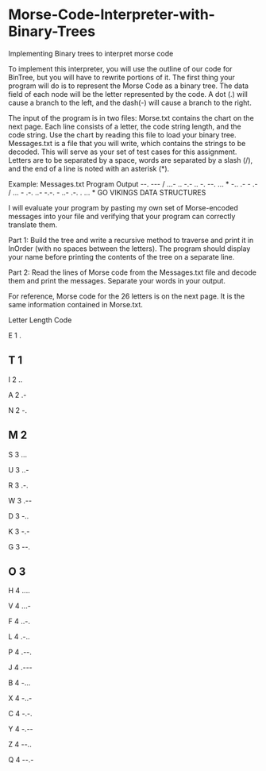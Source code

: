 # Morse-Code-Interpreter-with-Binary-Trees
Implementing Binary trees to interpret morse code


To implement this interpreter, you will use the outline of our code for BinTree, but you will have to rewrite portions of it. The first thing your program will do is to represent the Morse Code as a binary tree. The data field of each node will be the letter represented by the code. A dot (.) will cause a branch to the left, and the dash(-) will cause a branch to the right. 

The input of the program is in two files:
Morse.txt contains the chart on the next page. Each line consists of a letter, the code string length, and the code string. Use the chart by reading this file to load your binary tree.
Messages.txt is a file that you will write, which contains the strings to be decoded. This will serve as your set of test cases for this assignment. Letters are to be separated by a space, words are separated by a slash (/), and the end of a line is noted with an asterisk (*).


Example:
Messages.txt
Program Output
--. --- / ...- .. -.- .. -. --. ... *
-.. .- - .- / ... - .-. ..- -.-. - ..- .-. . ... *
GO VIKINGS
DATA STRUCTURES


I will evaluate your program by pasting my own set of Morse-encoded messages into your file and verifying that your program can correctly translate them.

Part 1: Build the tree and write a recursive method to traverse and print it in InOrder (with no spaces between the letters). The program should display your name before printing the contents of the tree on a separate line.

Part 2: Read the lines of Morse code from the Messages.txt file and decode them and print the messages. Separate your words in your output.

For reference, Morse code for the 26 letters is on the next page. It is the same information contained in Morse.txt.




Letter
Length
Code




E 
1
.




T 
1
-




I 
2
..




A 
2
.-




N 
2
-.




M 
2
--




S 
3
...




U 
3
..-




R 
3
.-.




W 
3
.--




D 
3
-..




K 
3
-.-




G 
3
--.




O 
3
---




H 
4
....




V 
4
...-




F 
4
..-.




L 
4
.-..




P 
4
.--.




J 
4
.---




B 
4
-...




X 
4
-..-




C 
4
-.-.




Y 
4
-.--




Z 
4
--..




Q 
4
--.-




